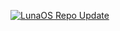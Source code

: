 [![LunaOS Repo Update](https://github.com/Boria138/lunaos-repo-actions/actions/workflows/update-lunaos-repo.yml/badge.svg)](https://github.com/Boria138/lunaos-repo-actions/actions/workflows/update-lunaos-repo.yml)
